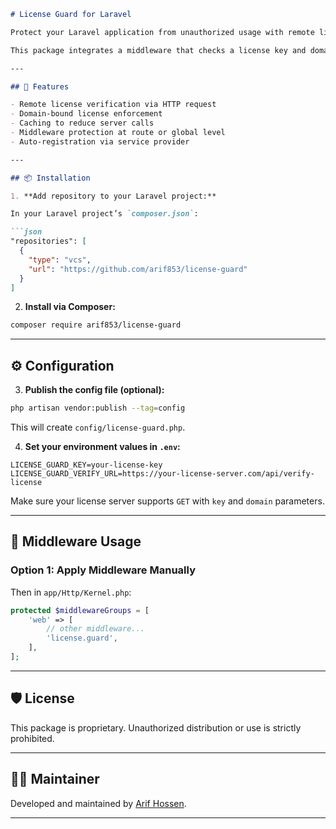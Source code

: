 
````markdown
# License Guard for Laravel

Protect your Laravel application from unauthorized usage with remote license validation.

This package integrates a middleware that checks a license key and domain against a remote server before allowing access to the application.

---

## 🚀 Features

- Remote license verification via HTTP request
- Domain-bound license enforcement
- Caching to reduce server calls
- Middleware protection at route or global level
- Auto-registration via service provider

---

## 📦 Installation

1. **Add repository to your Laravel project:**

In your Laravel project’s `composer.json`:

```json
"repositories": [
  {
    "type": "vcs",
    "url": "https://github.com/arif853/license-guard"
  }
]
````

2. **Install via Composer:**

```bash
composer require arif853/license-guard
```

---

## ⚙️ Configuration

3. **Publish the config file (optional):**

```bash
php artisan vendor:publish --tag=config
```

This will create `config/license-guard.php`.

4. **Set your environment values in `.env`:**

```env
LICENSE_GUARD_KEY=your-license-key
LICENSE_GUARD_VERIFY_URL=https://your-license-server.com/api/verify-license
```

Make sure your license server supports `GET` with `key` and `domain` parameters.

---

## 🔐 Middleware Usage

### Option 1: Apply Middleware Manually


Then in `app/Http/Kernel.php`:

```php
protected $middlewareGroups = [
    'web' => [
        // other middleware...
        'license.guard',
    ],
];
```

---

## 🛡️ License

This package is proprietary. Unauthorized distribution or use is strictly prohibited.

---

## 🧑‍💻 Maintainer

Developed and maintained by [Arif Hossen](https://github.com/arif853).

---


